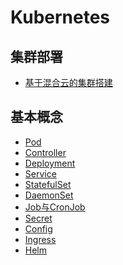 # Kubernetes

## 集群部署
* [基于混合云的集群搭建](https://github.com/bsh00699/Kubernetes-notes/blob/main/k8s_install_cloud_base.md#%E5%9F%BA%E4%BA%8E%E6%B7%B7%E5%90%88%E4%BA%91%E7%9A%84%E9%9B%86%E7%BE%A4%E6%90%AD%E5%BB%BA)
## 基本概念
* [Pod](https://github.com/bsh00699/Kubernetes-notes/blob/main/pod.md#pod)
* [Controller](https://github.com/bsh00699/Kubernetes-notes/blob/main/controller.md#controller)
* [Deployment](https://github.com/bsh00699/Kubernetes-notes/blob/main/deployment.md#deployment)
* [Service](https://github.com/bsh00699/Kubernetes-notes/blob/main/service.md#service)
* [StatefulSet](https://github.com/bsh00699/Kubernetes-notes/blob/main/statefulSet.md#statefulSet)
* [DaemonSet](https://github.com/bsh00699/Kubernetes-notes/blob/main/daemonSet.md#daemonSet)
* [Job与CronJob](https://github.com/bsh00699/Kubernetes-notes/blob/main/job_cronjob.md#Job/CronJob)
* [Secret](https://github.com/bsh00699/Kubernetes-notes/blob/main/secret.md#secret)
* [Config]()
* [Ingress]()
* [Helm]()